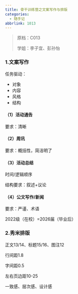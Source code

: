 ```yaml
---
title: 骨干训练营之文案写作与排版
categories:
  - 随手记
abbrlink: 1013
---
```

> 原档：C013
>
> 学姐：李子宜、彭孙怡

### 1.文案写作

任务驱动：

- 对象
- 内容
- 风格
- 结构

#### （1）活动通告

要求：清晰

#### （2）周讯

要求：概括性，简洁明了

#### （3）活动总结

时间/逻辑顺序

结构要求：叙述+议论

#### （4）公文写作/新闻

要求：严谨、术语

2022级（在校）=2026届（毕业后）

### 2.秀米排版

正文13/14、标题15/16、图注12

行间距1.8

字间距0.5

左右页边距10-25

一致感、层次感、设计感